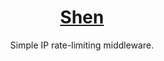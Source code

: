 <h1 align="center"><a href="https://github.com/meu-guru/shen-rate-limit">Shen</a></h1>

<p align="center">Simple IP rate-limiting middleware.</p>